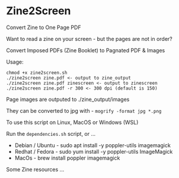 # Zine2Screen
Convert Zine to One Page PDF

Want to read a zine on your screen - but the pages are not in order?

Convert Imposed PDFs (Zine Booklet) to Pagnated PDF & Images

Usage:
```
chmod +x zine2screen.sh
./zine2screen zine.pdf <- output to zine_output
./zine2screen zine.pdf zinescreen <- output to zinescreen
./zine2screen zine.pdf -r 300 <- 300 dpi (default is 150)
```

Page images are outputed to ./zine_output/images

They can be converted to jpg with -
`mogrify -format jpg *.png`

To use this script on Linux, MacOS or Windows (WSL)

Run the `dependencies.sh` script, or ...

* Debian / Ubuntu - sudo apt install -y poppler-utils imagemagick
* Redhat / Fedora - sudo yum install -y poppler-utils ImageMagick
* MacOs - brew install poppler imagemagick

Some Zine resources ...
